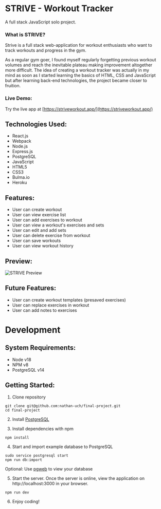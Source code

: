 # STRIVE - Workout Tracker

A full stack JavaScript solo project.

### What is STRIVE?
Strive is a full stack web-application for workout enthusiasts who want to track workouts and progress in the gym.

As a regular gym goer, I found myself regularly forgetting previous workout volumes and reach the inevitable plateau making improvement altogether more difficult. The idea of creating a workout tracker was actually in my mind as soon as I started learning the basics of HTML, CSS and JavaScript but after learning back-end technologies, the project became closer to fruition.

### Live Demo:
Try the live app at [https://striveworkout.app/](https://striveworkout.app/)

## Technologies Used:
* React.js
* Webpack
* Node.js
* Express.js
* PostgreSQL
* JavaScript
* HTML5
* CSS3
* Bulma.io
* Heroku

## Features:
* User can create workout
* User can view exercise list
* User can add exercises to workout
* User can view a workout's exercises and sets
* User can edit and add sets
* User can delete exercise from workout
* User can save workouts
* User can view workout history

## Preview:
![STRIVE Preview](/server/public/assets/preview.gif)

## Future Features:
* User can create workout templates (presaved exercises)
* User can replace exercises in workout
* User can add notes to exercises

# Development

## System Requirements:
* Node v18
* NPM v8
* PostgreSQL v14

## Getting Started:
1. Clone repository

```shell
git clone git@github.com:nathan-uch/final-project.git
cd final-project
```

2. Install [PostgreSQL](https://www.postgresql.org/download/)

3. Install dependencies with npm
```shell
npm install
```

4. Start and import example database to PostgreSQL
```shell
sudo service postgresql start
npm run db:import
```
Optional: Use [pgweb](https://github.com/sosedoff/pgweb) to view your database

5. Start the server. Once the server is online, view the application on http://localhost:3000 in your browser.
```shell
npm run dev
```

6. Enjoy coding!
